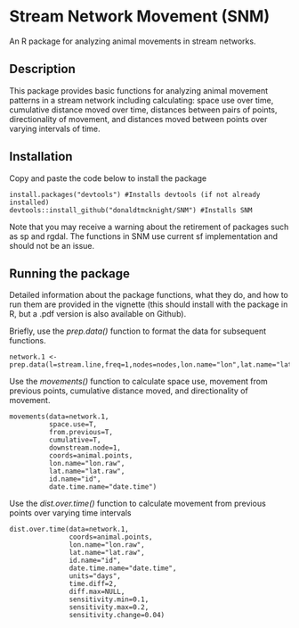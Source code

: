 # Stream Network Movement (SNM)

An R package for analyzing animal movements in stream networks.

## Description

This package provides basic functions for analyzing animal movement patterns in a stream network including calculating: space use over time, cumulative distance moved over time, distances between pairs of points, directionality of movement, and distances moved between points over varying intervals of time.

## Installation

Copy and paste the code below to install the package

```
install.packages("devtools") #Installs devtools (if not already installed)
devtools::install_github("donaldtmcknight/SNM") #Installs SNM
```

Note that you may receive a warning about the retirement of packages such as sp and rgdal. The functions in SNM use current sf implementation and should not be an issue.

## Running the package

Detailed information about the package functions, what they do, and how to run them are provided in the vignette (this should install with the package in R, but a .pdf version is also available on Github). 

Briefly, use the *prep.data()* function to format the data for subsequent functions.
```
network.1 <- prep.data(l=stream.line,freq=1,nodes=nodes,lon.name="lon",lat.name="lat",node.name="id")
```

Use the *movements()* function to calculate space use, movement from previous points, cumulative distance moved, and directionality of movement.
```
movements(data=network.1,
          space.use=T,
          from.previous=T,
          cumulative=T,
          downstream.node=1,
          coords=animal.points,
          lon.name="lon.raw",
          lat.name="lat.raw",
          id.name="id",
          date.time.name="date.time")
```

Use the *dist.over.time()* function to calculate movement from previous points over varying time intervals
```
dist.over.time(data=network.1,
               coords=animal.points,
               lon.name="lon.raw",
               lat.name="lat.raw",
               id.name="id",
               date.time.name="date.time",
               units="days",
               time.diff=2,
               diff.max=NULL,
               sensitivity.min=0.1,
               sensitivity.max=0.2,
               sensitivity.change=0.04)
```
